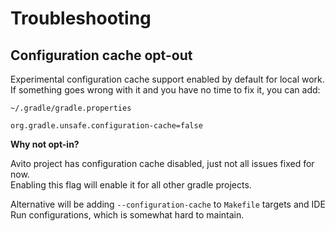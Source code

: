 # Troubleshooting

## Configuration cache opt-out

Experimental configuration cache support enabled by default for local work. 
If something goes wrong with it and you have no time to fix it, you can add:

`~/.gradle/gradle.properties`

```properties
org.gradle.unsafe.configuration-cache=false
```

**Why not opt-in?**

Avito project has configuration cache disabled, just not all issues fixed for now.  
Enabling this flag will enable it for all other gradle projects.

Alternative will be adding `--configuration-cache` to `Makefile` targets and IDE Run configurations, 
which is somewhat hard to maintain.

